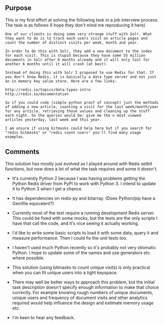 Purpose
-------


This is my first effort at solving the following task in a job interview process. The task is as follows (I hope they don't mind me reproducing it here)

    One of our clients is doing some very strange stuff with Solr. What they want to do is to track each users visit on article pages and count the number of distinct visits per week, month and year.

    In order to do this with Solr, they add a new document to the index for each visit. This is stupid because they have some 55 million documents in Solr after 6 months already and it will only last for another 6 months until it will crash (at best).

    Instead of doing this with Solr I proposed to use Redis for that. If you don't know Redis, it is basically a data type server and not just an in memory key value store. Here are a few links:

    http://redis.io/topics/data-types-intro
    http://redis.io/documentation

    So if you could code (simple python proof of concept) just the methods of adding a new article, counting a visit for the last week/month/year for any article, retrieving those values and cleaning up the stuff each night. So the queries would be: give me the n most viewed articles yesterday, last week and this year.

    I am unsure if using bitmasks could help here but if you search for "redis bitmasks" or "redis count users" you'll find many usage examples.


Comments
--------

This solution has mostly just evolved as I played around with Redis setbit functions, but now does a lot of what the task requires and some it doesn't.

* It's currently Python 2 because I was having problems getting the Python Redis driver from PyPI to work with Python 3. I intend to update it to Python 3 when I get a chance.

* It has dependencies on redis-py and bitarray. (Does Python/pip have a Gemfile equivalent?)

* Currently most of the test require a running development Redis server. This could be fixed with some mocks, but the tests are the only scripts I have that call the code, and it's nice seeing it actually working. 

* I'd like to write some basic scripts to load it with some data, query it and measure performance. Then I could fix the unit tests too.

* I haven't used much Python recently so it's probably not very idiomatic Python. I hope to update some of the names and use generators etc where possible.  

* This solution (using bitmasks to count unique visits) is only practical when you can fit unique users into a tight keyspace.

* There may well be better ways to approach this problem, but the initial task description doesn't specify enough information to make that choice correctly. For example knowing rough numbers of unique documents, unique users and frequency of document visits and other analytics required would help influence the design and estimate memory usage etc. 
 
* I'm keen to hear any feedback.

